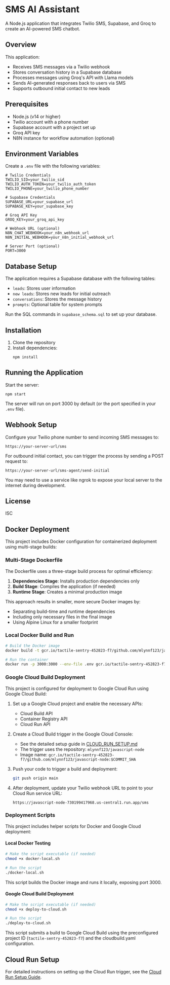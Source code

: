 # SMS AI Assistant

A Node.js application that integrates Twilio SMS, Supabase, and Groq to create an AI-powered SMS chatbot.

## Overview

This application:
- Receives SMS messages via a Twilio webhook
- Stores conversation history in a Supabase database
- Processes messages using Groq's API with Llama models
- Sends AI-generated responses back to users via SMS
- Supports outbound initial contact to new leads

## Prerequisites

- Node.js (v14 or higher)
- Twilio account with a phone number
- Supabase account with a project set up
- Groq API key
- N8N instance for workflow automation (optional)

## Environment Variables

Create a `.env` file with the following variables:

```
# Twilio Credentials
TWILIO_SID=your_twilio_sid
TWILIO_AUTH_TOKEN=your_twilio_auth_token
TWILIO_PHONE=your_twilio_phone_number

# Supabase Credentials
SUPABASE_URL=your_supabase_url
SUPABASE_KEY=your_supabase_key

# Groq API Key
GROQ_KEY=your_groq_api_key

# Webhook URL (optional)
N8N_CHAT_WEBHOOK=your_n8n_webhook_url
N8N_INITIAL_WEBHOOK=your_n8n_initial_webhook_url

# Server Port (optional)
PORT=3000
```

## Database Setup

The application requires a Supabase database with the following tables:
- `leads`: Stores user information
- `new leads`: Stores new leads for initial outreach
- `conversations`: Stores the message history
- `prompts`: Optional table for system prompts

Run the SQL commands in `supabase_schema.sql` to set up your database.

## Installation

1. Clone the repository
2. Install dependencies:
   ```
   npm install
   ```

## Running the Application

Start the server:

```
npm start
```

The server will run on port 3000 by default (or the port specified in your `.env` file).

## Webhook Setup

Configure your Twilio phone number to send incoming SMS messages to:
```
https://your-server-url/sms
```

For outbound initial contact, you can trigger the process by sending a POST request to:
```
https://your-server-url/sms-agent/send-initial
```

You may need to use a service like ngrok to expose your local server to the internet during development.

## License

ISC

## Docker Deployment

This project includes Docker configuration for containerized deployment using multi-stage builds:

### Multi-Stage Dockerfile

The Dockerfile uses a three-stage build process for optimal efficiency:

1. **Dependencies Stage**: Installs production dependencies only
2. **Build Stage**: Compiles the application (if needed)
3. **Runtime Stage**: Creates a minimal production image

This approach results in smaller, more secure Docker images by:
- Separating build-time and runtime dependencies
- Including only necessary files in the final image
- Using Alpine Linux for a smaller footprint

### Local Docker Build and Run

```bash
# Build the Docker image
docker build -t gcr.io/tactile-sentry-452823-f7/github.com/mlynnf123/javascript-node:local .

# Run the container
docker run -p 3000:3000 --env-file .env gcr.io/tactile-sentry-452823-f7/github.com/mlynnf123/javascript-node:local
```

### Google Cloud Build Deployment

This project is configured for deployment to Google Cloud Run using Google Cloud Build:

1. Set up a Google Cloud project and enable the necessary APIs:
   - Cloud Build API
   - Container Registry API
   - Cloud Run API

2. Create a Cloud Build trigger in the Google Cloud Console:
   - See the detailed setup guide in [CLOUD_RUN_SETUP.md](CLOUD_RUN_SETUP.md)
   - The trigger uses the repository: `mlynnf123/javascript-node`
   - Image name: `gcr.io/tactile-sentry-452823-f7/github.com/mlynnf123/javascript-node:$COMMIT_SHA`

3. Push your code to trigger a build and deployment:
   ```bash
   git push origin main
   ```

4. After deployment, update your Twilio webhook URL to point to your Cloud Run service URL:
   ```
   https://javascript-node-730199417968.us-central1.run.app/sms
   ```

### Deployment Scripts

This project includes helper scripts for Docker and Google Cloud deployment:

#### Local Docker Testing

```bash
# Make the script executable (if needed)
chmod +x docker-local.sh

# Run the script
./docker-local.sh
```

This script builds the Docker image and runs it locally, exposing port 3000.

#### Google Cloud Build Deployment

```bash
# Make the script executable (if needed)
chmod +x deploy-to-cloud.sh

# Run the script
./deploy-to-cloud.sh
```

This script submits a build to Google Cloud Build using the preconfigured project ID (`tactile-sentry-452823-f7`) and the cloudbuild.yaml configuration.

## Cloud Run Setup

For detailed instructions on setting up the Cloud Run trigger, see the [Cloud Run Setup Guide](CLOUD_RUN_SETUP.md).

